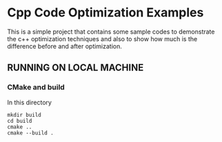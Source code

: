 # Cpp Code Optimization Examples
This is a simple project that contains some sample codes to demonstrate the c++ optimization techniques and also to show how much is the difference before and after optimization.

## RUNNING ON LOCAL MACHINE

### CMake and build
In this directory
```
mkdir build
cd build
cmake ..
cmake --build .
```